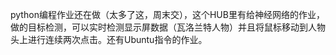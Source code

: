 python编程作业还在做（太多了这，周末交），这个HUB里有给神经网络的作业，做的目标检测，可以实时检测显示屏数据（瓦洛兰特人物）并且将鼠标移动到人物头上进行连续两次点击。还有Ubuntu指令的作业。
